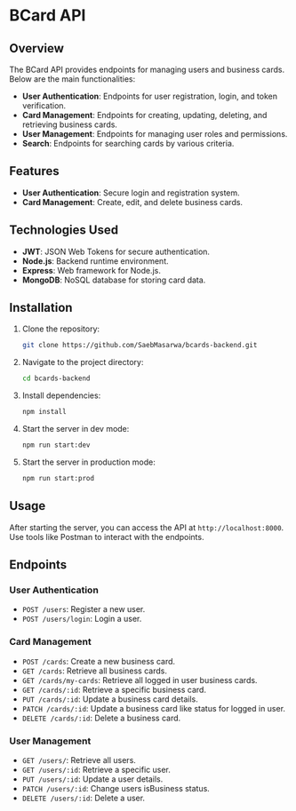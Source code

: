 # BCard API

## Overview

The BCard API provides endpoints for managing users and business cards. Below are the main functionalities:

- **User Authentication**: Endpoints for user registration, login, and token verification.
- **Card Management**: Endpoints for creating, updating, deleting, and retrieving business cards.
- **User Management**: Endpoints for managing user roles and permissions.
- **Search**: Endpoints for searching cards by various criteria.

## Features

- **User Authentication**: Secure login and registration system.
- **Card Management**: Create, edit, and delete business cards.

## Technologies Used

- **JWT**: JSON Web Tokens for secure authentication.
- **Node.js**: Backend runtime environment.
- **Express**: Web framework for Node.js.
- **MongoDB**: NoSQL database for storing card data.

## Installation

1. Clone the repository:
   ```sh
   git clone https://github.com/SaebMasarwa/bcards-backend.git
   ```
2. Navigate to the project directory:
   ```sh
   cd bcards-backend
   ```
3. Install dependencies:
   ```sh
   npm install
   ```
4. Start the server in dev mode:
   ```sh
   npm run start:dev
   ```
5. Start the server in production mode:
   ```sh
   npm run start:prod
   ```

## Usage

After starting the server, you can access the API at `http://localhost:8000`. Use tools like Postman to interact with the endpoints.

## Endpoints

### User Authentication

- `POST /users`: Register a new user.
- `POST /users/login`: Login a user.

### Card Management

- `POST /cards`: Create a new business card.
- `GET /cards`: Retrieve all business cards.
- `GET /cards/my-cards`: Retrieve all logged in user business cards.
- `GET /cards/:id`: Retrieve a specific business card.
- `PUT /cards/:id`: Update a business card details.
- `PATCH /cards/:id`: Update a business card like status for logged in user.
- `DELETE /cards/:id`: Delete a business card.

### User Management

- `GET /users/`: Retrieve all users.
- `GET /users/:id`: Retrieve a specific user.
- `PUT /users/:id`: Update a user details.
- `PATCH /users/:id`: Change users isBusiness status.
- `DELETE /users/:id`: Delete a user.
